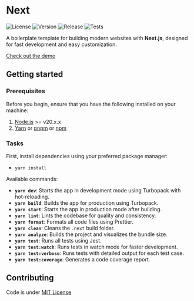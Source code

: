 # Next

![License](https://img.shields.io/badge/License-MIT-blue)
![Version](https://img.shields.io/badge/Version-1.0.0-orange)
![Release](https://img.shields.io/badge/Release-stable-brightgreen)
![Tests](https://img.shields.io/badge/Tests-passed-yellow)

A boilerplate template for building modern websites with **Next.js**, designed for fast development and easy customization.

[Check out the demo](https://jrdevhub.github.io/next-supabase)

## Getting started

### Prerequisites

Before you begin, ensure that you have the following installed on your machine:

1. [Node.js](https://nodejs.org/) >= v20.x.x
2. [Yarn](https://yarnpkg.com/) or [pnpm](https://pnpm.io/) or [npm](https://www.npmjs.com/)

### Tasks

First, install dependencies using your preferred package manager:

- `yarn install`

Available commands:

- **`yarn dev`**: Starts the app in development mode using Turbopack with hot-reloading.
- **`yarn build`**: Builds the app for production using Turbopack.
- **`yarn start`**: Starts the app in production mode after building.
- **`yarn lint`**: Lints the codebase for quality and consistency.
- **`yarn format`**: Formats all code files using Prettier.
- **`yarn clean`**: Cleans the `.next` build folder.
- **`yarn analyze`**: Builds the project and visualizes the bundle size.
- **`yarn test`**: Runs all tests using Jest.
- **`yarn test:watch`**: Runs tests in watch mode for faster development.
- **`yarn test:verbose`**: Runs tests with detailed output for each test case.
- **`yarn test:coverage`**: Generates a code coverage report.

## Contributing

Code is under [MIT License](./LICENSE)
